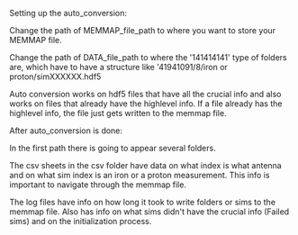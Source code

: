 Setting up the auto_conversion:

Change the path of MEMMAP_file_path to where you want to store your MEMMAP file.

Change the path of DATA_file_path to where the '141414141' type of folders are, which have to have a structure like '41941091/8/iron or proton/simXXXXXX.hdf5 

Auto conversion works on hdf5 files that have all the crucial info and also works on files that already have the highlevel info. If a file already has the highlevel info, the file just gets written to the memmap file.

After auto_conversion is done:

In the first path there is going to appear several folders. 

The csv sheets in the csv folder have data on what index is what antenna and on what sim index is an iron or a proton measurement.
This info is important to navigate through the memmap file.

The log files have info on how long it took to write folders or sims to the memmap file. Also has info on what sims didn't have the crucial info (Failed sims) and on the initialization process.